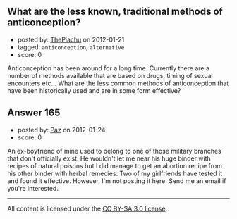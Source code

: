 ## What are the less known, traditional methods of anticonception?

- posted by: [ThePiachu](https://stackexchange.com/users/-1/60-thepiachu) on 2012-01-21
- tagged: `anticonception`, `alternative`
- score: 0

Anticonception has been around for a long time. Currently there are a number of methods available that are based on drugs, timing of sexual encounters etc... What are the less common methods of anticonception that have been historically used and are in some form effective?


## Answer 165

- posted by: [Paz](https://stackexchange.com/users/-1/184-paz) on 2012-01-24
- score: 0

An ex-boyfriend of mine used to belong to one of those military branches that don't officially exist. He wouldn't let me near his huge binder with recipes of natural poisons but I did manage to get an abortion recipe from his other binder with herbal remedies. Two of my girlfriends have tested it and found it effective. However, I'm not posting it here. Send me an email if you're interested.



---

All content is licensed under the [CC BY-SA 3.0 license](https://creativecommons.org/licenses/by-sa/3.0/).
